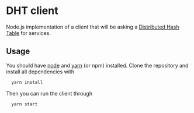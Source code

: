 # DHT client

Node.js implementation of a client that will be asking a [Distributed Hash Table](https://github.com/sebasvega95/dht-node) for services.

## Usage

You should have [node](https://nodejs.org/en/download/package-manager/) and [yarn](https://yarnpkg.com/lang/en/docs/install/) (or npm) installed. Clone the repository and install all dependencies with

```bash
  yarn install
```

Then you can run the client through

```bash
  yarn start
```
